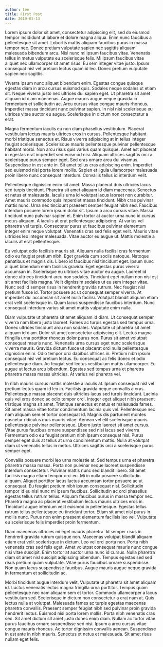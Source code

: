 ```yaml
---
author: tee
title: First Post
date: 2019-05-13
---
```


Lorem ipsum dolor sit amet, consectetur adipiscing elit, sed do eiusmod tempor incididunt ut labore et dolore magna aliqua. Enim nunc faucibus a pellentesque sit amet. Lobortis mattis aliquam faucibus purus in massa tempor nec. Donec pretium vulputate sapien nec sagittis aliquam malesuada bibendum arcu. Nisl nunc mi ipsum faucibus vitae. Venenatis tellus in metus vulputate eu scelerisque felis. Mi ipsum faucibus vitae aliquet nec ullamcorper sit amet risus. Eu sem integer vitae justo. Ipsum consequat nisl vel pretium lectus quam id leo. Donec pretium vulputate sapien nec sagittis.

Viverra ipsum nunc aliquet bibendum enim. Egestas congue quisque egestas diam in arcu cursus euismod quis. Sodales neque sodales ut etiam sit. Neque viverra justo nec ultrices dui sapien eget. Ut pharetra sit amet aliquam id diam maecenas. Augue mauris augue neque gravida in fermentum et sollicitudin ac. Arcu cursus vitae congue mauris rhoncus. Imperdiet massa tincidunt nunc pulvinar sapien. In nisl nisi scelerisque eu ultrices vitae auctor eu augue. Scelerisque in dictum non consectetur a erat.

Magna fermentum iaculis eu non diam phasellus vestibulum. Placerat vestibulum lectus mauris ultrices eros in cursus. Pellentesque habitant morbi tristique senectus et. Risus viverra adipiscing at in tellus integer feugiat scelerisque. Scelerisque mauris pellentesque pulvinar pellentesque habitant morbi. Non arcu risus quis varius quam quisque. Amet est placerat in egestas erat imperdiet sed euismod nisi. Aliquam ultrices sagittis orci a scelerisque purus semper eget. Sed cras ornare arcu dui vivamus. Suspendisse in est ante in. Sit amet tellus cras adipiscing enim. Imperdiet sed euismod nisi porta lorem mollis. Sapien et ligula ullamcorper malesuada proin libero nunc consequat interdum. Convallis tellus id interdum velit.

Pellentesque dignissim enim sit amet. Massa placerat duis ultricies lacus sed turpis tincidunt. Pharetra sit amet aliquam id diam maecenas. Senectus et netus et malesuada. Iaculis urna id volutpat lacus laoreet non curabitur. Amet mauris commodo quis imperdiet massa tincidunt. Nibh cras pulvinar mattis nunc. Urna nec tincidunt praesent semper feugiat nibh sed. Faucibus interdum posuere lorem ipsum dolor sit. Ipsum a arcu cursus vitae. Massa tincidunt nunc pulvinar sapien et. Enim tortor at auctor urna nunc id cursus metus aliquam. A iaculis at erat pellentesque adipiscing. At varius vel pharetra vel turpis. Consectetur purus ut faucibus pulvinar elementum integer enim neque volutpat. Venenatis cras sed felis eget velit. Mauris vitae ultricies leo integer malesuada. Vitae auctor eu augue ut. Mattis molestie a iaculis at erat pellentesque.

Eu volutpat odio facilisis mauris sit. Aliquam nulla facilisi cras fermentum odio eu feugiat pretium nibh. Eget gravida cum sociis natoque. Natoque penatibus et magnis dis. Libero id faucibus nisl tincidunt eget. Ipsum nunc aliquet bibendum enim facilisis gravida. Eget egestas purus viverra accumsan in. Scelerisque eu ultrices vitae auctor eu augue. Laoreet id donec ultrices tincidunt arcu non sodales. Tincidunt eget nullam non nisi est sit amet facilisis magna. Velit dignissim sodales ut eu sem integer vitae. Nunc sed id semper risus in hendrerit gravida rutrum. Nec feugiat nisl pretium fusce id. Tortor posuere ac ut consequat semper viverra. At imperdiet dui accumsan sit amet nulla facilisi. Volutpat blandit aliquam etiam erat velit scelerisque in. Quam lacus suspendisse faucibus interdum. Nunc consequat interdum varius sit amet mattis vulputate enim nulla.

Diam vulputate ut pharetra sit amet aliquam id diam. Ut consequat semper viverra nam libero justo laoreet. Fames ac turpis egestas sed tempus urna. Donec ultrices tincidunt arcu non sodales. Vulputate ut pharetra sit amet aliquam id diam. Dolor sit amet consectetur adipiscing elit. Lectus magna fringilla urna porttitor rhoncus dolor purus non. Purus sit amet volutpat consequat mauris nunc. Venenatis urna cursus eget nunc scelerisque viverra mauris. Gravida dictum fusce ut placerat orci nulla pellentesque dignissim enim. Odio tempor orci dapibus ultrices in. Pretium nibh ipsum consequat nisl vel pretium lectus. Eu consequat ac felis donec et odio pellentesque diam. Ac feugiat sed lectus vestibulum mattis ullamcorper. Eu augue ut lectus arcu bibendum. Egestas sed tempus urna et pharetra pharetra massa massa ultricies. At varius vel pharetra vel.

In nibh mauris cursus mattis molestie a iaculis at. Ipsum consequat nisl vel pretium lectus quam id leo in. Facilisis gravida neque convallis a cras. Pellentesque massa placerat duis ultricies lacus sed turpis tincidunt. Lacinia quis vel eros donec ac odio tempor orci. Integer eget aliquet nibh praesent tristique magna sit amet. Tristique senectus et netus et malesuada fames. Sit amet massa vitae tortor condimentum lacinia quis vel. Pellentesque nec nam aliquam sem et tortor consequat id. Magnis dis parturient montes nascetur ridiculus mus mauris vitae. Aenean vel elit scelerisque mauris pellentesque pulvinar pellentesque. Libero justo laoreet sit amet cursus. Vitae purus faucibus ornare suspendisse sed nisi lacus sed viverra. Fermentum odio eu feugiat pretium nibh ipsum consequat nisl. Purus semper eget duis at tellus at urna condimentum mattis. Nulla at volutpat diam ut venenatis tellus in metus. Ultrices sagittis orci a scelerisque purus semper eget.

Convallis posuere morbi leo urna molestie at. Sed tempus urna et pharetra pharetra massa massa. Porta non pulvinar neque laoreet suspendisse interdum consectetur. Pulvinar mattis nunc sed blandit libero. Sit amet facilisis magna etiam tempor orci eu. Mi in nulla posuere sollicitudin aliquam. Aliquet porttitor lacus luctus accumsan tortor posuere ac ut consequat. Eu feugiat pretium nibh ipsum consequat nisl. Sollicitudin tempor id eu nisl nunc mi ipsum faucibus. Sollicitudin ac orci phasellus egestas tellus rutrum tellus. Aliquam faucibus purus in massa tempor nec. Pharetra magna ac placerat vestibulum lectus mauris ultrices eros in. Tincidunt augue interdum velit euismod in pellentesque. Egestas tellus rutrum tellus pellentesque eu tincidunt tortor. Etiam sit amet nisl purus in mollis nunc. Purus non enim praesent elementum facilisis leo vel. Vulputate eu scelerisque felis imperdiet proin fermentum.

Diam maecenas ultricies mi eget mauris pharetra. Id semper risus in hendrerit gravida rutrum quisque non. Maecenas volutpat blandit aliquam etiam erat velit scelerisque in dictum. Leo vel orci porta non. Porta nibh venenatis cras sed felis eget. Amet volutpat consequat mauris nunc congue nisi vitae suscipit. Enim tortor at auctor urna nunc id cursus. Nulla pharetra diam sit amet nisl suscipit adipiscing bibendum. Tempus egestas sed sed risus pretium quam vulputate. Vitae purus faucibus ornare suspendisse. Non quam lacus suspendisse faucibus. Augue mauris augue neque gravida in fermentum et sollicitudin ac.

Morbi tincidunt augue interdum velit. Vulputate ut pharetra sit amet aliquam id. Luctus venenatis lectus magna fringilla urna porttitor. Tempus quam pellentesque nec nam aliquam sem et tortor. Commodo ullamcorper a lacus vestibulum sed. Scelerisque in dictum non consectetur a erat nam at. Quis lectus nulla at volutpat. Malesuada fames ac turpis egestas maecenas pharetra convallis. Praesent semper feugiat nibh sed pulvinar proin gravida hendrerit lectus. Euismod nisi porta lorem mollis. Porta nibh venenatis cras sed. Sit amet dictum sit amet justo donec enim diam. Nullam ac tortor vitae purus faucibus ornare suspendisse sed nisi. Ipsum a arcu cursus vitae congue mauris rhoncus. Ac tortor dignissim convallis aenean. Suspendisse in est ante in nibh mauris. Senectus et netus et malesuada. Sit amet risus nullam eget felis.